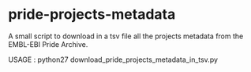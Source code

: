 # pride-projects-metadata
A small script to download in a tsv file all the projects metadata from the EMBL-EBI Pride Archive.

USAGE : python27 download_pride_projects_metadata_in_tsv.py